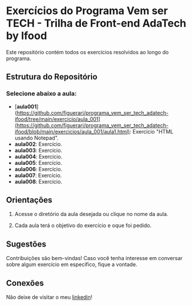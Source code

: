 # Exercícios do Programa Vem ser TECH -  Trilha de Front-end AdaTech by Ifood

Este repositório contém todos os exercícios resolvidos ao longo do programa. 

## Estrutura do Repositório

### Selecione abaixo a aula:
- [**aula001**](https://github.com/figuerarj/programa_vem_ser_tech_adatech-ifood/tree/main/exercicio/aula_001](https://github.com/figuerarj/programa_vem_ser_tech_adatech-ifood/blob/main/exercicios/aula_001/aula1.html): Exercício "HTML usando Notepad".
- **aula002**: Exercício.
- **aula003**: Exercício.
- **aula004**: Exercício.
- **aula005**: Exercício.
- **aula006**: Exercício.
- **aula007**: Exercício.
- **aula008**: Exercício.

## Orientações

1. Acesse o diretório da aula desejada ou clique no nome da aula.

2. Cada aula terá o objetivo do exercício e oque foi pedido.

## Sugestões

Contribuições são bem-vindas! Caso você tenha interesse em conversar sobre algum exercício em especifico, fique a vontade.

## Conexões

Não deixe de visitar o meu [linkedin](https://www.linkedin.com/in/dev-rod-santos/)! 
